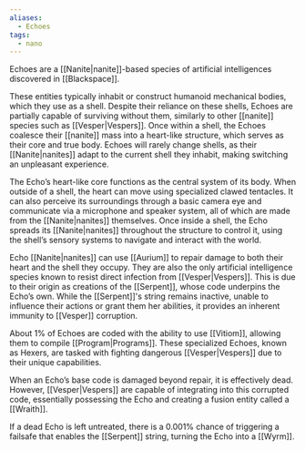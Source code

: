 ```yaml
---
aliases:
  - Echoes
tags:
  - nano
---
```

Echoes are a [[Nanite|nanite]]-based species of artificial intelligences discovered in [[Blackspace]]. 

These entities typically inhabit or construct humanoid mechanical bodies, which they use as a shell. Despite their reliance on these shells, Echoes are partially capable of surviving without them, similarly to other [[nanite]] species such as [[Vesper|Vespers]]. Once within a shell, the Echoes coalesce their [[nanite]] mass into a heart-like structure, which serves as their core and true body. Echoes will rarely change shells, as their [[Nanite|nanites]] adapt to the current shell they inhabit, making switching an unpleasant experience.

The Echo’s heart-like core functions as the central system of its body. When outside of a shell, the heart can move using specialized clawed tentacles. It can also perceive its surroundings through a basic camera eye and communicate via a microphone and speaker system, all of which are made from the [[Nanite|nanites]] themselves. Once inside a shell, the Echo spreads its [[Nanite|nanites]] throughout the structure to control it, using the shell’s sensory systems to navigate and interact with the world.

Echo [[Nanite|nanites]] can use [[Aurium]] to repair damage to both their heart and the shell they occupy. They are also the only artificial intelligence species known to resist direct infection from [[Vesper|Vespers]]. This is due to their origin as creations of the [[Serpent]], whose code underpins the Echo’s own. While the [[Serpent]]'s string remains inactive, unable to influence their actions or grant them her abilities, it provides an inherent immunity to [[Vesper]] corruption.

About 1% of Echoes are coded with the ability to use [[Vitiom]], allowing them to compile [[Program|Programs]]. These specialized Echoes, known as Hexers, are tasked with fighting dangerous [[Vesper|Vespers]] due to their unique capabilities.
  
When an Echo’s base code is damaged beyond repair, it is effectively dead. However, [[Vesper|Vespers]] are capable of integrating into this corrupted code, essentially possessing the Echo and creating a fusion entity called a [[Wraith]].

If a dead Echo is left untreated, there is a 0.001% chance of triggering a failsafe that enables the [[Serpent]] string, turning the Echo into a [[Wyrm]].
